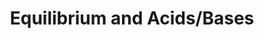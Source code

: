 ---
layout: guide
title: "Equilibrium and Acids/Bases"
category: "Chemistry"
link: "https://docs.google.com/document/d/1RCjeNiXEGxVHzVeJ0tzLGKl12AK71jZSYVa_5ldazU0/"
description: "Equilibrium, ICE tables, Le Chatelier's Principle, acid/base definitions, titration."
---